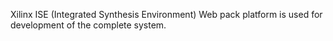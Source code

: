 
Xilinx ISE (Integrated Synthesis Environment) Web pack platform is used for development of the complete system.
